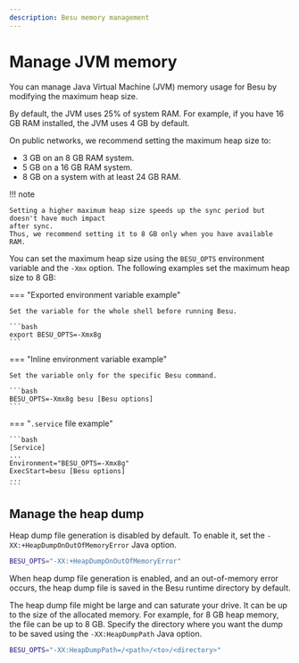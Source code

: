 ```yaml
---
description: Besu memory management
---
```


# Manage JVM memory

You can manage Java Virtual Machine (JVM) memory usage for Besu by modifying the maximum heap size.

By default, the JVM uses 25% of system RAM.
For example, if you have 16 GB RAM installed, the JVM uses 4 GB by default.

On public networks, we recommend setting the maximum heap size to:

- 3 GB on an 8 GB RAM system.
- 5 GB on a 16 GB RAM system.
- 8 GB on a system with at least 24 GB RAM.

!!! note

    Setting a higher maximum heap size speeds up the sync period but doesn't have much impact
    after sync.
    Thus, we recommend setting it to 8 GB only when you have available RAM.

You can set the maximum heap size using the `BESU_OPTS` environment variable and the `-Xmx` option.
The following examples set the maximum heap size to 8 GB:

=== "Exported environment variable example"

    Set the variable for the whole shell before running Besu.

    ```bash
    export BESU_OPTS=-Xmx8g
    ```

=== "Inline environment variable example"

    Set the variable only for the specific Besu command.

    ```bash
    BESU_OPTS=-Xmx8g besu [Besu options]
    ```

=== "`.service` file example"

    ```bash
    [Service]
    ...
    Environment="BESU_OPTS=-Xmx8g"
    ExecStart=besu [Besu options]
    ...
    ```

## Manage the heap dump

Heap dump file generation is disabled by default.
To enable it, set the `-XX:+HeapDumpOnOutOfMemoryError` Java option.

```bash
BESU_OPTS="-XX:+HeapDumpOnOutOfMemoryError"
```

When heap dump file generation is enabled, and an out-of-memory error occurs, the heap dump file is
saved in the Besu runtime directory by default.

The heap dump file might be large and can saturate your drive.
It can be up to the size of the allocated memory.
For example, for 8 GB heap memory, the file can be up to 8 GB.
Specify the directory where you want the dump to be saved using the `-XX:HeapDumpPath` Java option.

```bash
BESU_OPTS="-XX:HeapDumpPath=/<path>/<to>/<directory>"
```
